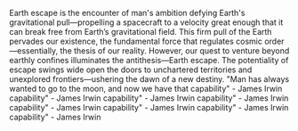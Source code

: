 
Earth escape is the encounter of man's ambition defying Earth's gravitational pull—propelling a spacecraft to a velocity great enough that it can break free from Earth’s gravitational field. This firm pull of the Earth pervades our existence, the fundamental force that regulates cosmic order—essentially, the thesis of our reality. However, our quest to venture beyond earthly confines illuminates the antithesis—Earth escape. The potentiality of escape swings wide open the doors to unchartered territories and unexplored frontiers—ushering the dawn of a new destiny. "Man has always wanted to go to the moon, and now we have that capability" - James Irwin capability" - James Irwin capability" - James Irwin capability" - James Irwin capability" - James Irwin capability" - James Irwin capability" - James Irwin capability" - James Irwin

